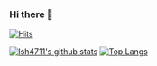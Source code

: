 ### Hi there 👋
[![Hits](https://hits.seeyoufarm.com/api/count/incr/badge.svg?url=https%3A%2F%2Fgithub.com%2Flsh4711%2Fhit-counter&count_bg=%23A5D6FF&title_bg=%2379C0FF&icon=&icon_color=%23E7E7E7&title=%EB%B0%A9%EB%AC%B8%EC%9E%90&edge_flat=false)](https://github.com/lsh4711)

[![lsh4711's github stats](https://github-readme-stats.vercel.app/api?username=lsh4711&include_all_commits=true&count_private=true&custom_title=lsh4711's&nbsp;GitHub&bg_color=0,79c0ff,a5d6ff&title_color=388bfd&text_color=fff&show_icons=true&icon_color=388bfd)](https://github.com/lsh4711)
[![Top Langs](https://github-readme-stats.vercel.app/api/top-langs/?username=lsh4711&layout=compact&custom_title=Languages&bg_color=0,79c0ff,a5d6ff&title_color=388bfd&text_color=fff)](https://github.com/lsh4711)
<!--
**lsh4711/lsh4711** is a ✨ _special_ ✨ repository because its `README.md` (this file) appears on your GitHub profile.

Here are some ideas to get you started:

- 🔭 I’m currently working on ...
- 🌱 I’m currently learning ...
- 👯 I’m looking to collaborate on ...
- 🤔 I’m looking for help with ...
- 💬 Ask me about ...
- 📫 How to reach me: ...
- 😄 Pronouns: ...
- ⚡ Fun fact: ...
-->
